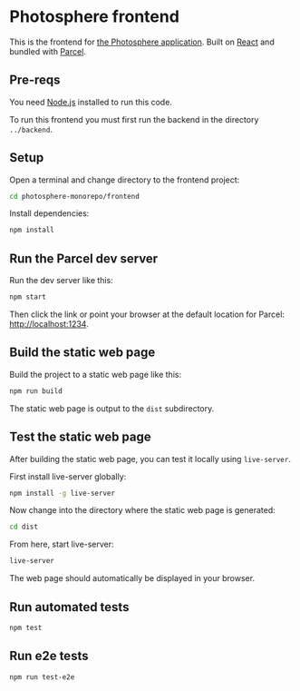 # Photosphere frontend

This is the frontend for [the Photosphere application](https://rapidfullstackdevelopment.com/example-application). Built on [React](https://reactjs.org/) and bundled with [Parcel](https://parceljs.org/).

## Pre-reqs

You need [Node.js](https://nodejs.org/) installed to run this code.

To run this frontend you must first run the backend in the directory `../backend`.

## Setup

Open a terminal and change directory to the frontend project:

```bash
cd photosphere-monorepo/frontend
```

Install dependencies:

```bash
npm install
```

## Run the Parcel dev server

Run the dev server like this:

```bash
npm start
```

Then click the link or point your browser at the default location for Parcel: [http://localhost:1234](http://localhost:1234).

## Build the static web page

Build the project to a static web page like this:

```bash
npm run build
```

The static web page is output to the `dist` subdirectory.

## Test the static web page

After building the static web page, you can test it locally using `live-server`.

First install live-server globally:

```bash
npm install -g live-server
```

Now change into the directory where the static web page is generated:

```bash
cd dist
```

From here, start live-server:

```bash
live-server
```

The web page should automatically be displayed in your browser.

## Run automated tests

```bash
npm test
```

## Run e2e tests

```bash
npm run test-e2e
```